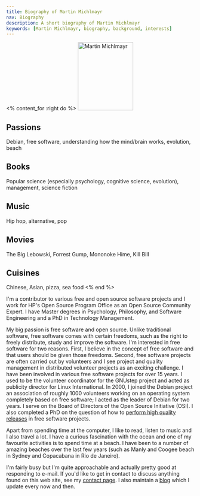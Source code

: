 ```yaml
---
title: Biography of Martin Michlmayr
nav: Biography
description: A short biography of Martin Michlmayr
keywords: [Martin Michlmayr, biography, background, interests]
---
```


<% content_for :right do %>
<img src = "../images/r_debconf4_tbm1.jpg" class="border" alt="Martin Michlmayr" width="148" height="182" />

## Passions

Debian, free software, understanding how the mind/brain works, evolution,
beach

## Books

Popular science (especially psychology, cognitive science, evolution),
management, science fiction

## Music

Hip hop, alternative, pop

## Movies

The Big Lebowski, Forrest Gump, Mononoke Hime, Kill Bill

## Cuisines

Chinese, Asian, pizza, sea food
<% end %>

I'm a contributor to various free and open source software projects and I
work for HP's Open Source Program Office as an Open Source Community
Expert.  I have Master degrees in Psychology, Philosophy, and Software
Engineering and a PhD in Technology Management.

My big passion is free software and open source.  Unlike traditional
software, free software comes with certain freedoms, such as the right to
freely distribute, study and improve the software.  I'm interested in free
software for two reasons.  First, I believe in the concept of free software
and that users should be given those freedoms.  Second, free software
projects are often carried out by volunteers and I see project and quality
management in distributed volunteer projects as an exciting challenge.  I
have been involved in various free software projects for over 15 years.  I
used to be the volunteer coordinator for the GNUstep project and acted as
publicity director for Linux International.  In 2000, I joined the Debian
project an association of roughly 1000 volunteers working on an operating
system completely based on free software; I acted as the leader of Debian
for two years.  I serve on the Board of Directors of the Open Source
Initiative (OSI).  I also completed a PhD on the question of how to
[perform high quality releases](../research/) in free software projects.

Apart from spending time at the computer, I like to read, listen to music
and I also travel a lot.  I have a curious fascination with the ocean and
one of my favourite activities is to spend time at a beach.  I have been to
a number of amazing beaches over the last few years (such as Manly and
Coogee beach in Sydney and Copacabana in Rio de Janeiro).

I'm fairly busy but I'm quite approachable and actually pretty good at
responding to e-mail.  If you'd like to get in contact to discuss anything
found on this web site, see my [contact page](../contact/).  I also maintain
a [blog](../blog/) which I update every now and then.

